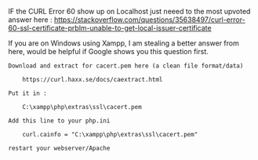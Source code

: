 IF the CURL Error 60 show up on Localhost just neeed to the most upvoted answer here :
https://stackoverflow.com/questions/35638497/curl-error-60-ssl-certificate-prblm-unable-to-get-local-issuer-certificate

If you are on Windows using Xampp, I am stealing a better answer from here, would be helpful if Google shows you this question first.

    Download and extract for cacert.pem here (a clean file format/data)

        https://curl.haxx.se/docs/caextract.html

    Put it in :

        C:\xampp\php\extras\ssl\cacert.pem

    Add this line to your php.ini

        curl.cainfo = "C:\xampp\php\extras\ssl\cacert.pem"

    restart your webserver/Apache

